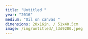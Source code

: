 ```yaml
---
title: "Untitled "
year: "2016"
medium: "Oil on canvas "
dimensions: 20x16in. / 51x40.5cm
image: /img/untitled/_l3d9200.jpeg
---
```




